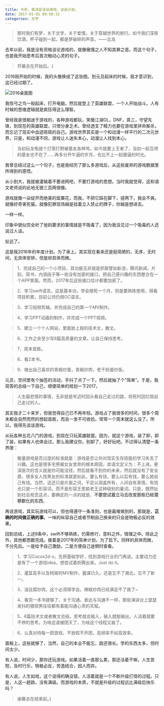 ```yaml
---
title: 今年，我决定谈谈游戏，谈谈计划。
date: 2017-01-01 09:50:32
categories: 文字
---
```

> 那时我们有梦，关于文学，关于爱情，关于穿越世界的旅行。如今我们深夜饮酒，杯子碰到一起，都是梦破碎的声音。——北岛

去年以前，我是没有资格谈论游戏的，就像傲慢之人不知其罪之首。而这个句子，也是我开始思考后首次触动心灵的句子。

> 开幕总在开始后。{

<!--more-->

2016刚开始的时候，我的头像换成了这张图。到元旦起床的时候，我才意识到，这已经过期了。


![2016桌面图](http://upload-images.jianshu.io/upload_images/1723686-831d1e8d425f4dc4.jpeg?imageMogr2/auto-orient/strip%7CimageView2/2/w/1240)


我惊弓之鸟一般起床，打开电脑，然后就登上了英雄联盟，一个人开始战斗。人有时候的思维逻辑就是疯狂得这么理智。

曾经我是很痴迷于游戏的，各种游戏都玩，笑傲江湖OL，DNF，真三，守望先锋，到现在的英雄联盟，只恨分身乏术。曾经透支了精力也要在游戏里拼命厮杀，而忘记了现实中血迹斑斑的自己。游戏世界其实是一个和动漫一样平行的二次元世界，只是，和动漫不同，游戏让人迷失本心，动漫让人找到本心。

> 当初玩龙龟提个灯笼打野被基友各种骂，如今就要上王者了，当初一起互喷的基友也不在了……再多分开牛逼的岁月，也比不上一起傻逼的时光。

我曾总结过这么一个句子，也是我经历了那么多游戏后，从这些废弃的游戏数据里所得到的感悟。

从小到大，我就被灌输着不要进网吧，不要打游戏的思想。当时我就觉得，这和语文老师说的此地无银三百两很像。

游戏就像一朵绽开而绝美的罂粟花，而我，不把它踩在脚下，搓两下，我会不爽。就像好奇害死猫，就像犯罪现场越是挂着立入禁止的牌子，你越是想进去。

一样一样。

印象中貌似完全听了爸妈要求的事情就是不吸毒了，因为我没见过一个吸毒的人还说过人话。

扯远了。

这是我2016年的年度计划，为了承上。其实现在看来还是挺简陋的，无序，无时间，无具体安排，但是却具体而微。

> 1、完成自己的一个小项目，其功能无非就是抓取譬如新浪，腾讯新闻，片刻，简书，内涵段子等一些没有加密的接口，把自己感兴趣的东西整合在一个APP里面。然而，2017年后这些接口估计都要加密了。
 
> 2、学习swift语言。这是基本功，学会撑死一个月，但是要熟练使用，得看项目积累，目前公司仍用OC语言。

> 3、学习视频剪辑，并完成自己的第一个MV制作。

> 4、学习PPT动画的制作，并完成一个PPT视频。

> 5、建立一个个人网站，里面放上我的技术文，散文。

> 6、工作之余至少写6篇高质量的文章。让自己保持思考。

> 7、周末首胜。

> 8、看2本书。

> 9、做出自己喜欢的青椒炒蛋，青椒炒肉，老干妈蛋炒饭。

元旦，空间里有个抽签的活动，手抖了点了一下，然后就抽了个“简单”。于是，我简答的总结一下自己，顺便简单的规划一下2017。

> 人生最悲情的事情，无非就是年迈时回头看自己走过的路，将死时回忆陪自己走过的人。

其实我才二十来岁，但我觉得自己已不再年轻。游戏占了我很多的时间，很多个周末都会自然而然的想起首胜，而且一发不可收拾。常常一个周末就这么没了。所以，我得先谈谈游戏。

从玩各种五花八门的游戏，到现在只玩英雄联盟。因为，就这个游戏，装了卸，卸了装，如果有人也体会过，那么我建议你，别卸了，好好玩吧。不过得认清楚一条界限：

> 衡量游戏是否过度的标准就是：游戏是否让你对现实生存技能的学习失去了兴趣。这也是很多宅男被女友舍弃的根本原因，其语文定义为：不上进。更深层次的含义就是你可能没钱，然后就看不到你的未来，然后就没有了安全感，很多女人找男友的标准就是如此，要么有钱，要么以后有钱，要么她自己有钱。当然，这还只是片面之词，不足以涵盖所有，人间自有真情。有钱也只是一个形容词，而不是形容王思聪老王这种级别的量词。只是，既然扯到社会观念这点，要确定的一点的就是，**不要尝试着立马去改变那些已经潜移默化的东西**。

再说游戏，其实玩游戏可以，但也得遵守一条准则，也是最难做到的，那就是，**正确的时间做正确的事**。一味的纵容自己或者节制自己换来的只会是物极必反的效果。

回到总结，上述9条中，swift不够熟练，仍需修行，意料之外，情理之中。除此之外，其他都悉数完成。接着是2017年的简单计划，为了启下。同样的具体而微，不分先后。一是给予自己激励，二是方便自己迷惘时查看。

> 1、学习Cocos2d-x，先把基础学好，找到游戏行业的门再说。主要动力还是有了一个游戏idea，想尝试着折腾出来。Just do it。

> 2、灌篮高手以及柯南的MV制作，蓄谋已久。还是忘不了湘北，忘不了新一。

> 3、油豆腐炒肉，这个必须得学会。辣椒炒肉已经满足不了我了~

> 4、看完一本书就够了，关于沟通。表达与沟通不一样，那些演讲台上瑟瑟发抖的猥琐男往往都有着能沟通心灵的天赋。

> 5、6篇技术文或者散文总结。思考就会输入，输入就能输出，人活着就要不停的思考。为啥这波被团灭了，为啥这个线程又崩了。

> 6、认真对待每一把游戏，不放假不开团，高频率不如高效率。

面板上，这些就够了，当然，自己的本业不能忘，路还很长。学的东西太多，但时间太少。

有人说，时间少，那你还玩游戏。如果活着一直那么累，那还活着干嘛，人生苦短，及时行乐，物极必反，劳逸结合，因人而异。

有人说，人生如戏，这个说得的确没错，人活着就是一个不断升级打怪的过程。只是，人这一趟路，没有满级。而游戏的本质，不就是升级的过程远比满级后快乐吗？

> 谢幕总在结束前。}